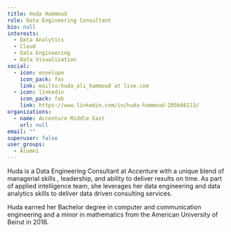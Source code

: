 ```yaml
---
title: Huda Hammoud
role: Data Engineering Consultant
bio: null
interests:
  - Data Analytics
  - Cloud
  - Data Engineering
  - Data Visualization
social:
  - icon: envelope
    icon_pack: fas
    link: mailto:huda_ali_hammoud at live.com
  - icon: linkedin
    icon_pack: fab
    link: https://www.linkedin.com/in/huda-hammoud-205b86113/
organizations:
  - name: Accenture Middle East
    url: null
email: ""
superuser: false
user_groups:
  - Alumni
---
```

Huda is a Data Engineering Consultant at Accenture with a unique blend of  managerial skills , leadership, and ability to deliver results on time. As part of applied intelligence team, she leverages her data engineering and data analytics skills to deliver data driven consulting services.

Huda earned her Bachelor degree in computer and communication engineering  and a minor in mathematics from the American University of Beirut in 2018.
